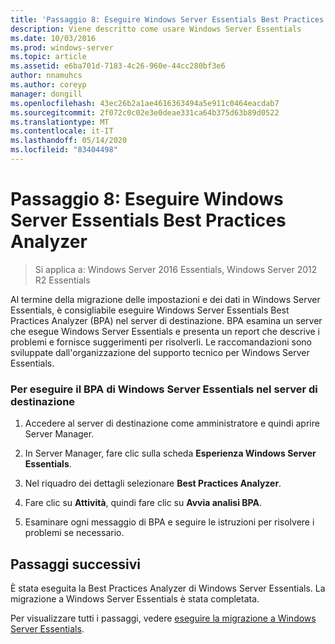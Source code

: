 ```yaml
---
title: 'Passaggio 8: Eseguire Windows Server Essentials Best Practices Analyzer'
description: Viene descritto come usare Windows Server Essentials
ms.date: 10/03/2016
ms.prod: windows-server
ms.topic: article
ms.assetid: e6ba701d-7183-4c26-960e-44cc280bf3e6
author: nnamuhcs
ms.author: coreyp
manager: dongill
ms.openlocfilehash: 43ec26b2a1ae4616363494a5e911c0464eacdab7
ms.sourcegitcommit: 2f072c0c02e3e0deae331ca64b375d63b89d0522
ms.translationtype: MT
ms.contentlocale: it-IT
ms.lasthandoff: 05/14/2020
ms.locfileid: "83404498"
---
```

# <a name="step-8-run-the-windows-server-essentials-best-practices-analyzer"></a>Passaggio 8: Eseguire Windows Server Essentials Best Practices Analyzer

>Si applica a: Windows Server 2016 Essentials, Windows Server 2012 R2 Essentials

Al termine della migrazione delle impostazioni e dei dati in Windows Server Essentials, è consigliabile eseguire Windows Server Essentials Best Practices Analyzer (BPA) nel server di destinazione. BPA esamina un server che esegue Windows Server Essentials e presenta un report che descrive i problemi e fornisce suggerimenti per risolverli. Le raccomandazioni sono sviluppate dall'organizzazione del supporto tecnico per Windows Server Essentials.  
  
### <a name="to-run-the--windows-server-essentials-bpa-on-the-destination-server"></a>Per eseguire il BPA di Windows Server Essentials nel server di destinazione  
  
1.  Accedere al server di destinazione come amministratore e quindi aprire Server Manager.  
  
2.  In Server Manager, fare clic sulla scheda **Esperienza Windows Server Essentials**.  
  
3.  Nel riquadro dei dettagli selezionare **Best Practices Analyzer**.  
  
4.  Fare clic su **Attività**, quindi fare clic su **Avvia analisi BPA**.  
  
5.  Esaminare ogni messaggio di BPA e seguire le istruzioni per risolvere i problemi se necessario.  
  
## <a name="next-steps"></a>Passaggi successivi  
 È stata eseguita la Best Practices Analyzer di Windows Server Essentials. La migrazione a Windows Server Essentials è stata completata.  
  

Per visualizzare tutti i passaggi, vedere [eseguire la migrazione a Windows Server Essentials](Migrate-from-Previous-Versions-to-Windows-Server-Essentials-or-Windows-Server-Essentials-Experience.md).

